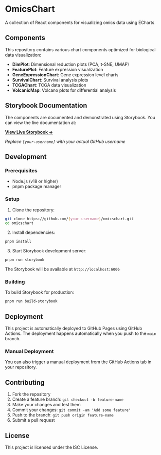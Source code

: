 # OmicsChart

A collection of React components for visualizing omics data using ECharts.

## Components

This repository contains various chart components optimized for biological data visualization:

- **DimPlot**: Dimensional reduction plots (PCA, t-SNE, UMAP)
- **FeaturePlot**: Feature expression visualization
- **GeneExpressionChart**: Gene expression level charts
- **SurvivalChart**: Survival analysis plots
- **TCGAChart**: TCGA data visualization
- **VolcanicMap**: Volcano plots for differential analysis

## Storybook Documentation

The components are documented and demonstrated using Storybook. You can view the live documentation at:

**[View Live Storybook →](https://[your-username].github.io/omicschart/)**

*Replace `[your-username]` with your actual GitHub username*

## Development

### Prerequisites

- Node.js (v18 or higher)
- pnpm package manager

### Setup

1. Clone the repository:
```bash
git clone https://github.com/[your-username]/omicschart.git
cd omicschart
```

2. Install dependencies:
```bash
pnpm install
```

3. Start Storybook development server:
```bash
pnpm run storybook
```

The Storybook will be available at `http://localhost:6006`

### Building

To build Storybook for production:

```bash
pnpm run build-storybook
```

## Deployment

This project is automatically deployed to GitHub Pages using GitHub Actions. The deployment happens automatically when you push to the `main` branch.

### Manual Deployment

You can also trigger a manual deployment from the GitHub Actions tab in your repository.

## Contributing

1. Fork the repository
2. Create a feature branch: `git checkout -b feature-name`
3. Make your changes and test them
4. Commit your changes: `git commit -am 'Add some feature'`
5. Push to the branch: `git push origin feature-name`
6. Submit a pull request

## License

This project is licensed under the ISC License.

